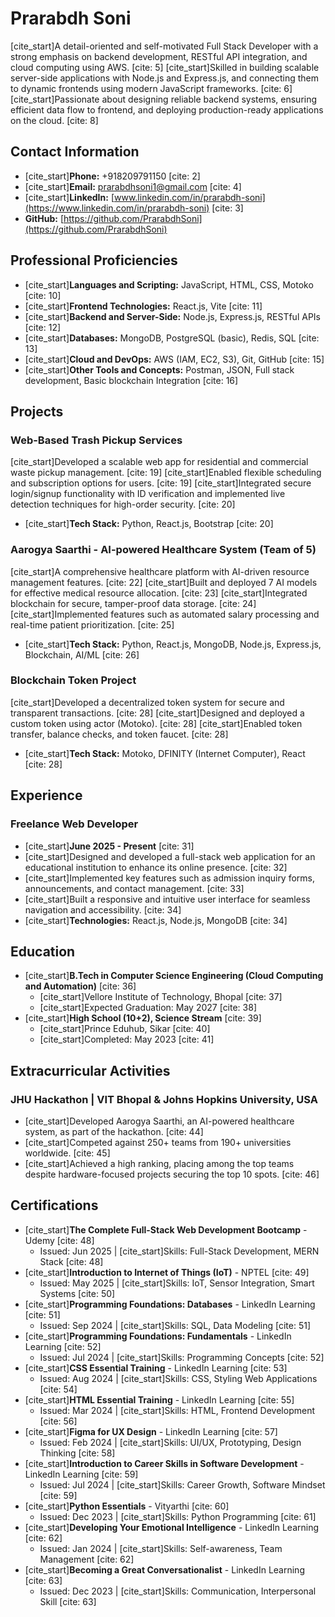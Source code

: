 # Prarabdh Soni

[cite_start]A detail-oriented and self-motivated Full Stack Developer with a strong emphasis on backend development, RESTful API integration, and cloud computing using AWS. [cite: 5] [cite_start]Skilled in building scalable server-side applications with Node.js and Express.js, and connecting them to dynamic frontends using modern JavaScript frameworks. [cite: 6] [cite_start]Passionate about designing reliable backend systems, ensuring efficient data flow to frontend, and deploying production-ready applications on the cloud. [cite: 8]

## Contact Information

* [cite_start]**Phone:** +918209791150 [cite: 2]
* [cite_start]**Email:** prarabdhsoni1@gmail.com [cite: 4]
* [cite_start]**LinkedIn:** [www.linkedin.com/in/prarabdh-soni](https://www.linkedin.com/in/prarabdh-soni) [cite: 3]
* **GitHub:** [https://github.com/PrarabdhSoni](https://github.com/PrarabdhSoni)

## Professional Proficiencies

* [cite_start]**Languages and Scripting:** JavaScript, HTML, CSS, Motoko [cite: 10]
* [cite_start]**Frontend Technologies:** React.js, Vite [cite: 11]
* [cite_start]**Backend and Server-Side:** Node.js, Express.js, RESTful APIs [cite: 12]
* [cite_start]**Databases:** MongoDB, PostgreSQL (basic), Redis, SQL [cite: 13]
* [cite_start]**Cloud and DevOps:** AWS (IAM, EC2, S3), Git, GitHub [cite: 15]
* [cite_start]**Other Tools and Concepts:** Postman, JSON, Full stack development, Basic blockchain Integration [cite: 16]

## Projects

### Web-Based Trash Pickup Services
[cite_start]Developed a scalable web app for residential and commercial waste pickup management. [cite: 19] [cite_start]Enabled flexible scheduling and subscription options for users. [cite: 19] [cite_start]Integrated secure login/signup functionality with ID verification and implemented live detection techniques for high-order security. [cite: 20]
* [cite_start]**Tech Stack:** Python, React.js, Bootstrap [cite: 20]

### Aarogya Saarthi - AI-powered Healthcare System (Team of 5)
[cite_start]A comprehensive healthcare platform with AI-driven resource management features. [cite: 22] [cite_start]Built and deployed 7 AI models for effective medical resource allocation. [cite: 23] [cite_start]Integrated blockchain for secure, tamper-proof data storage. [cite: 24] [cite_start]Implemented features such as automated salary processing and real-time patient prioritization. [cite: 25]
* [cite_start]**Tech Stack:** Python, React.js, MongoDB, Node.js, Express.js, Blockchain, AI/ML [cite: 26]

### Blockchain Token Project
[cite_start]Developed a decentralized token system for secure and transparent transactions. [cite: 28] [cite_start]Designed and deployed a custom token using actor (Motoko). [cite: 28] [cite_start]Enabled token transfer, balance checks, and token faucet. [cite: 28]
* [cite_start]**Tech Stack:** Motoko, DFINITY (Internet Computer), React [cite: 28]

## Experience

### Freelance Web Developer
* [cite_start]**June 2025 - Present** [cite: 31]
* [cite_start]Designed and developed a full-stack web application for an educational institution to enhance its online presence. [cite: 32]
* [cite_start]Implemented key features such as admission inquiry forms, announcements, and contact management. [cite: 33]
* [cite_start]Built a responsive and intuitive user interface for seamless navigation and accessibility. [cite: 34]
* [cite_start]**Technologies:** React.js, Node.js, MongoDB [cite: 34]

## Education

* [cite_start]**B.Tech in Computer Science Engineering (Cloud Computing and Automation)** [cite: 36]
    * [cite_start]Vellore Institute of Technology, Bhopal [cite: 37]
    * [cite_start]Expected Graduation: May 2027 [cite: 38]
* [cite_start]**High School (10+2), Science Stream** [cite: 39]
    * [cite_start]Prince Eduhub, Sikar [cite: 40]
    * [cite_start]Completed: May 2023 [cite: 41]

## Extracurricular Activities

### JHU Hackathon | VIT Bhopal & Johns Hopkins University, USA
* [cite_start]Developed Aarogya Saarthi, an AI-powered healthcare system, as part of the hackathon. [cite: 44]
* [cite_start]Competed against 250+ teams from 190+ universities worldwide. [cite: 45]
* [cite_start]Achieved a high ranking, placing among the top teams despite hardware-focused projects securing the top 10 spots. [cite: 46]

## Certifications

* [cite_start]**The Complete Full-Stack Web Development Bootcamp** - Udemy [cite: 48]
    * Issued: Jun 2025 | [cite_start]Skills: Full-Stack Development, MERN Stack [cite: 48]
* [cite_start]**Introduction to Internet of Things (IoT)** - NPTEL [cite: 49]
    * Issued: May 2025 | [cite_start]Skills: IoT, Sensor Integration, Smart Systems [cite: 50]
* [cite_start]**Programming Foundations: Databases** - LinkedIn Learning [cite: 51]
    * Issued: Sep 2024 | [cite_start]Skills: SQL, Data Modeling [cite: 51]
* [cite_start]**Programming Foundations: Fundamentals** - LinkedIn Learning [cite: 52]
    * Issued: Jul 2024 | [cite_start]Skills: Programming Concepts [cite: 52]
* [cite_start]**CSS Essential Training** - LinkedIn Learning [cite: 53]
    * Issued: Aug 2024 | [cite_start]Skills: CSS, Styling Web Applications [cite: 54]
* [cite_start]**HTML Essential Training** - LinkedIn Learning [cite: 55]
    * Issued: Mar 2024 | [cite_start]Skills: HTML, Frontend Development [cite: 56]
* [cite_start]**Figma for UX Design** - LinkedIn Learning [cite: 57]
    * Issued: Feb 2024 | [cite_start]Skills: UI/UX, Prototyping, Design Thinking [cite: 58]
* [cite_start]**Introduction to Career Skills in Software Development** - LinkedIn Learning [cite: 59]
    * Issued: Jul 2024 | [cite_start]Skills: Career Growth, Software Mindset [cite: 59]
* [cite_start]**Python Essentials** - Vityarthi [cite: 60]
    * Issued: Dec 2023 | [cite_start]Skills: Python Programming [cite: 61]
* [cite_start]**Developing Your Emotional Intelligence** - LinkedIn Learning [cite: 62]
    * Issued: Jan 2024 | [cite_start]Skills: Self-awareness, Team Management [cite: 62]
* [cite_start]**Becoming a Great Conversationalist** - LinkedIn Learning [cite: 63]
    * Issued: Dec 2023 | [cite_start]Skills: Communication, Interpersonal Skill [cite: 63]
